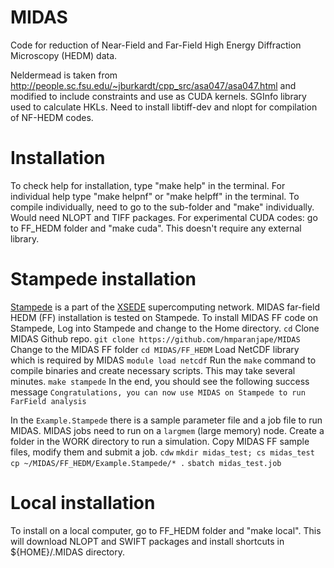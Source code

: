 # MIDAS

Code for reduction of Near-Field and Far-Field High Energy Diffraction Microscopy (HEDM) data.

Neldermead is taken from http://people.sc.fsu.edu/~jburkardt/cpp_src/asa047/asa047.html and modified to include constraints and use as CUDA kernels.
SGInfo library used to calculate HKLs.
Need to install libtiff-dev and nlopt for compilation of NF-HEDM codes.


# Installation
To check help for installation, type "make help" in the terminal.
For individual help type "make helpnf" or "make helpff" in the terminal.
To compile individually, need to go to the sub-folder and "make" individually.
Would need NLOPT and TIFF packages.
For experimental CUDA codes: go to FF_HEDM folder and "make cuda". This doesn't require any external library.

# Stampede installation
[Stampede](https://portal.tacc.utexas.edu/user-guides/stampede) is a part of the [XSEDE](https://www.xsede.org/) 
supercomputing network. MIDAS far-field HEDM (FF) installation is tested on Stampede. To install MIDAS FF code on Stampede,
Log into Stampede and change to the Home directory.
  `cd`
  Clone MIDAS Github repo.
  `git clone https://github.com/hmparanjape/MIDAS`
  Change to the MIDAS FF folder
  `cd MIDAS/FF_HEDM`
  Load NetCDF library which is required by MIDAS
  `module load netcdf`
  Run the `make` command to compile binaries and create necessary scripts. This may take several minutes.
  `make stampede`
  In the end, you should see the following success message
  `Congratulations, you can now use MIDAS on Stampede to run FarField analysis`

  In the `Example.Stampede` there is a sample parameter file and a job file to run MIDAS.
MIDAS jobs need to run on a `largmem` (large memory) node. Create a folder in the WORK directory
to run a simulation. Copy MIDAS FF sample files, modify them and submit a job.
  `cdw`
  `mkdir midas_test; cs midas_test`
  `cp ~/MIDAS/FF_HEDM/Example.Stampede/* .`
  `sbatch midas_test.job`

# Local installation
To install on a local computer, go to FF_HEDM folder and "make local".
This will download NLOPT and SWIFT packages and install shortcuts in ${HOME}/.MIDAS directory.
